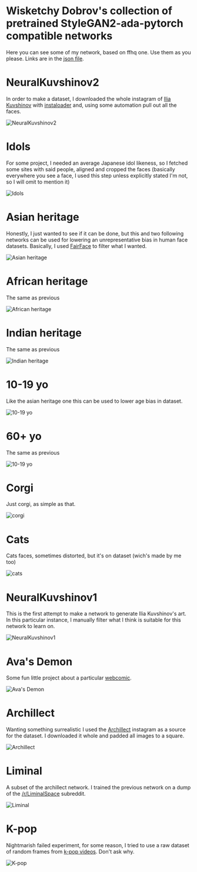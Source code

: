 # Wisketchy Dobrov's collection of pretrained StyleGAN2-ada-pytorch compatible networks

Here you can see some of my network, based on ffhq one. Use them as you please.
Links are in the [json file](https://raw.githubusercontent.com/dobrosketchkun/wd_network_zoo/main/wd_networks.json).

# NeuralKuvshinov2 

In order to make a dataset, I downloaded the whole instagram of [Ilia Kuvshinov](https://www.instagram.com/kuvshinov_ilya/) with [instaloader](https://instaloader.github.io/) and, using some automation pull out all the faces.

![NeuralKuvshinov2 ](https://raw.githubusercontent.com/dobrosketchkun/wd_network_zoo/main/files/nkv2_v3.jpg)

# Idols

For some project, I needed an average Japanese idol likeness, so I fetched some sites with said people, aligned and cropped the faces (basically everywhere you see a face, I used this step unless explicitly stated I'm not, so I will omit to mention it) 

![Idols](https://raw.githubusercontent.com/dobrosketchkun/wd_network_zoo/main/files/idols_v5.jpg)

# Asian heritage

Honestly, I just wanted to see if it can be done, but this and two following networks can be used for lowering an unrepresentative bias in human face datasets.
Basically, I used [FairFace](https://github.com/dchen236/FairFace) to filter what I wanted.

![Asian heritage](https://raw.githubusercontent.com/dobrosketchkun/wd_network_zoo/main/files/asian_v1.jpg)

# African heritage

The same as previous

![African heritage](https://raw.githubusercontent.com/dobrosketchkun/wd_network_zoo/main/files/black_v1.jpg)

# Indian heritage

The same as previous

![Indian heritage](https://raw.githubusercontent.com/dobrosketchkun/wd_network_zoo/main/files/indian_v1.jpg)

# 10-19 yo
Like the asian heritage one this can be used to lower age bias in dataset.

![10-19 yo](https://raw.githubusercontent.com/dobrosketchkun/wd_network_zoo/main/files/10-19.jpg)

# 60+ yo
The same as previous

![10-19 yo](https://raw.githubusercontent.com/dobrosketchkun/wd_network_zoo/main/files/60+.jpg)

# Corgi
Just corgi, as simple as that.

![corgi](https://raw.githubusercontent.com/dobrosketchkun/wd_network_zoo/main/files/corgi.jpg)

# Cats
Cats faces, sometimes distorted, but it's on dataset (wich's made by me too)

![cats](https://raw.githubusercontent.com/dobrosketchkun/wd_network_zoo/main/files/cats.jpg)

# NeuralKuvshinov1

This is the first attempt to make a network to generate Ilia Kuvshinov's art. In this particular instance, I manually filter what I think is suitable for this network to learn on.

![NeuralKuvshinov1](https://raw.githubusercontent.com/dobrosketchkun/wd_network_zoo/main/files/nkv1_v27.jpg)

# Ava's Demon

Some fun little project about a particular [webcomic](https://www.avasdemon.com/).

![Ava's Demon](https://raw.githubusercontent.com/dobrosketchkun/wd_network_zoo/main/files/avasdemon_v1.jpg)

# Archillect

Wanting something surrealistic I used the [Archillect](https://www.instagram.com/archillect/?hl=en) instagram as a source for the dataset. I downloaded it whole and padded all images to a square.

![Archillect](https://raw.githubusercontent.com/dobrosketchkun/wd_network_zoo/main/files/archillect_v22.jpg)

# Liminal

A subset of the archillect network. I trained the previous network on a dump of the [/r/LiminalSpace](https://www.reddit.com/r/LiminalSpace) subreddit.

![Liminal](https://raw.githubusercontent.com/dobrosketchkun/wd_network_zoo/main/files/liminal_v1.jpg)


# K-pop

Nightmarish failed experiment, for some reason, I tried to use a raw dataset of random frames from [k-pop videos](https://www.youtube.com/channel/UCaO6TYtlC8U5ttz62hTrZgg/videos). Don't ask why.

![K-pop](https://raw.githubusercontent.com/dobrosketchkun/wd_network_zoo/main/files/kpop_v1.jpg)
